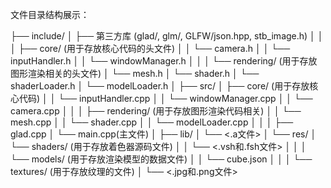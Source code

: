 文件目录结构展示：

├── include/
│     ├── 第三方库 (glad/, glm/, GLFW/json.hpp, stb_image.h)
│     │
│     ├── core/ (用于存放核心代码的头文件)
│     │     └── camera.h
│     │     └── inputHandler.h
│     │     └── windowManager.h
│     │
│     └── rendering/ (用于存放图形渲染相关的头文件)
│          └── mesh.h
│          └── shader.h
│          └── shaderLoader.h
│          └── modelLoader.h
│
├── src/
│     ├── core/ (用于存放核心代码)
│     │     └── inputHandler.cpp
│     │     └── windowManager.cpp
│     │     └── camera.cpp
│     │
│     ├── rendering/ (用于存放图形渲染代码相关)
│     │     └── mesh.cpp
│     │     └── shader.cpp
│     │     └── modelLoader.cpp
│     │
│     ├── glad.cpp
│     └── main.cpp(主文件)
│
├── lib/
│     └── <.a文件>
│
└── res/
│     └── shaders/ (用于存放着色器源码文件)
│     │     └── <.vsh和.fsh文件>
│     │
│     └── models/ (用于存放渲染模型的数据文件)
│     │     └── cube.json
│     │
│     └── textures/ (用于存放纹理的文件)
│           └── <.jpg和.png文件>
